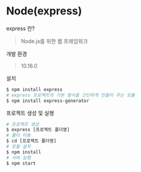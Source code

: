 # Node(express)

express 란?

>  Node.js를 위한 웹 프레임워크

개발 환경

>10.16.0

설치

```bash
$ npm install express
# express 프로젝트의 기본 형식을 간단하게 만들어 주는 모듈
$ npm install express-generator
```

프로젝트 생성 및 실행

```bash
# 프로젝트 생성
$ express [프로젝트 폴더명]
# 폴더 이동
$ cd [프로젝트 폴더명]
# 모듈 설치
$ npm install
# 서버 실행
$ npm start
```
